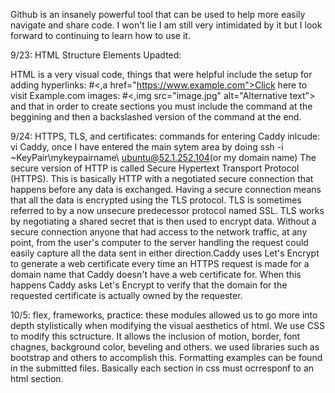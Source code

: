 Github is an insanely powerful tool that can be used to help more easily navigate and share code. I won't lie I am still very intimidated by it but I look forward to continuing to learn how to use it.


9/23: HTML Structure Elements Upadted:


HTML is a very visual code, things that were helpful include the setup for adding hyperlinks:
#<,a href="https://www.example.com">Click here to visit Example.com</a>
images: #<,img src="image.jpg" alt="Alternative text">
and that in order to create sections you must include the command at the beggining and then a backslashed version of the command at the end. 


9/24: HTTPS, TLS, and certificates:
commands for entering Caddy inlcude: vi Caddy, once I have entered the main sytem area by doing ssh -i ~KeyPair\mykeypairname\ ubuntu@52.1.252.104(or my domain name)
The secure version of HTTP is called Secure Hypertext Transport Protocol (HTTPS). This is basically HTTP with a negotiated secure connection that happens before any data is exchanged. Having a secure connection means that all the data is encrypted using the TLS protocol. TLS is sometimes referred to by a now unsecure predecessor protocol named SSL. TLS works by negotiating a shared secret that is then used to encrypt data.  Without a secure connection anyone that had access to the network traffic, at any point, from the user's computer to the server handling the request could easily capture all the data sent in either direction.Caddy uses Let's Encrypt to generate a web certificate every time an HTTPS request is made for a domain name that Caddy doesn't have a web certificate for. When this happens Caddy asks Let's Encrypt to verify that the domain for the requested certificate is actually owned by the requester.

10/5: flex, frameworks, practice: these modules allowed us to go more into depth stylistically when modifying the visual aesthetics of html. We use CSS to modify this sctructure. It allows the inclusion of motion, border, font chagnes, background color, beveling and others. we used libraries such as bootstrap and others to accomplish this. Formatting examples can be found in the submitted files. Basically each section in css must ocrresponf to an html section. 
